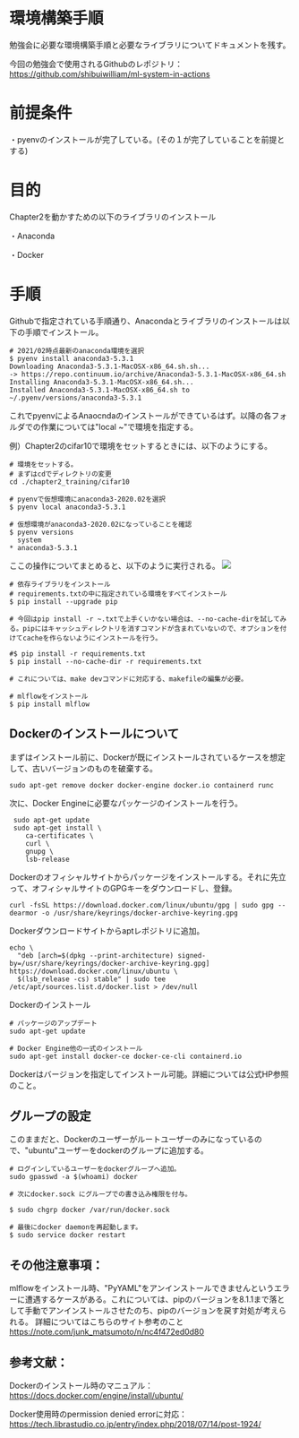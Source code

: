 # 環境構築手順

勉強会に必要な環境構築手順と必要なライブラリについてドキュメントを残す。

今回の勉強会で使用されるGithubのレポジトリ：
https://github.com/shibuiwilliam/ml-system-in-actions


# 前提条件

・pyenvのインストールが完了している。(その１が完了していることを前提とする)

# 目的

Chapter2を動かすための以下のライブラリのインストール

・Anaconda

・Docker

# 手順

Githubで指定されている手順通り、Anacondaとライブラリのインストールは以下の手順でインストール。

```
# 2021/02時点最新のanaconda環境を選択
$ pyenv install anaconda3-5.3.1
Downloading Anaconda3-5.3.1-MacOSX-x86_64.sh.sh...
-> https://repo.continuum.io/archive/Anaconda3-5.3.1-MacOSX-x86_64.sh
Installing Anaconda3-5.3.1-MacOSX-x86_64.sh...
Installed Anaconda3-5.3.1-MacOSX-x86_64.sh to ~/.pyenv/versions/anaconda3-5.3.1
```

これでpyenvによるAnaocndaのインストールができているはず。以降の各フォルダでの作業については"local ~"で環境を指定する。

例）Chapter2のcifar10で環境をセットするときには、以下のようにする。

```
# 環境をセットする。
# まずはcdでディレクトリの変更
cd ./chapter2_training/cifar10

# pyenvで仮想環境にanaconda3-2020.02を選択
$ pyenv local anaconda3-5.3.1

# 仮想環境がanaconda3-2020.02になっていることを確認
$ pyenv versions
  system
* anaconda3-5.3.1
```

ここの操作についてまとめると、以下のように実行される。
![](2021-10-31-22-45-06.png)



```
# 依存ライブラリをインストール
# requirements.txtの中に指定されている環境をすべてインストール
$ pip install --upgrade pip

# 今回はpip install -r ~.txtで上手くいかない場合は、--no-cache-dirを試してみる。pipにはキャッシュディレクトリを消すコマンドが含まれていないので、オプションを付けてcacheを作らないようにインストールを行う。

#$ pip install -r requirements.txt
$ pip install --no-cache-dir -r requirements.txt

# これについては、make devコマンドに対応する、makefileの編集が必要。

# mlflowをインストール
$ pip install mlflow
```


## Dockerのインストールについて

まずはインストール前に、Dockerが既にインストールされているケースを想定して、古いバージョンのものを破棄する。

```
sudo apt-get remove docker docker-engine docker.io containerd runc
```

次に、Docker Engineに必要なパッケージのインストールを行う。

```
 sudo apt-get update
 sudo apt-get install \
    ca-certificates \
    curl \
    gnupg \
    lsb-release
```

Dockerのオフィシャルサイトからパッケージをインストールする。それに先立って、オフィシャルサイトのGPGキーをダウンロードし、登録。

```
curl -fsSL https://download.docker.com/linux/ubuntu/gpg | sudo gpg --dearmor -o /usr/share/keyrings/docker-archive-keyring.gpg
```

Dockerダウンロードサイトからaptレポジトリに追加。

```
echo \
  "deb [arch=$(dpkg --print-architecture) signed-by=/usr/share/keyrings/docker-archive-keyring.gpg] https://download.docker.com/linux/ubuntu \
  $(lsb_release -cs) stable" | sudo tee /etc/apt/sources.list.d/docker.list > /dev/null
```

Dockerのインストール

```
# パッケージのアップデート
sudo apt-get update

# Docker Engine他の一式のインストール
sudo apt-get install docker-ce docker-ce-cli containerd.io
```

Dockerはバージョンを指定してインストール可能。詳細については公式HP参照のこと。

## グループの設定
このままだと、Dockerのユーザーがルートユーザーのみになっているので、"ubuntu"ユーザーをdockerのグループに追加する。

```
# ログインしているユーザーをdockerグループへ追加。
sudo gpasswd -a $(whoami) docker

# 次にdocker.sock にグループでの書き込み権限を付与。

$ sudo chgrp docker /var/run/docker.sock

# 最後にdocker daemonを再起動します。
$ sudo service docker restart
```

## その他注意事項：
mlflowをインストール時、"PyYAML"をアンインストールできませんというエラーに遭遇するケースがある。これについては、pipのバージョンを8.1.1まで落として手動でアンインストールさせたのち、pipのバージョンを戻す対処が考えられる。
詳細についてはこちらのサイト参考のこと
https://note.com/junk_matsumoto/n/nc4f472ed0d80


## 参考文献：

Dockerのインストール時のマニュアル：
https://docs.docker.com/engine/install/ubuntu/

Docker使用時のpermission denied errorに対応：
https://tech.librastudio.co.jp/entry/index.php/2018/07/14/post-1924/